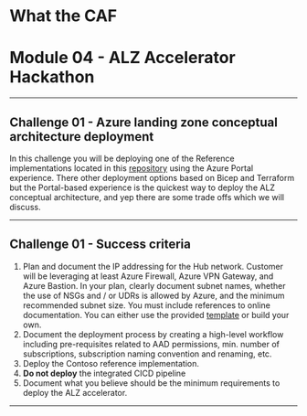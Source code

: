 # What the CAF

# Module 04 - ALZ Accelerator Hackathon

---

## Challenge 01 - Azure landing zone conceptual architecture deployment

In this challenge you will be deploying one of the Reference implementations located in this [repository](https://github.com/Azure/Enterprise-Scale) using the Azure Portal experience.
There other deployment options based on Bicep and Terraform but the Portal-based experience is the quickest way to deploy the ALZ conceptual architecture, and yep there are some trade offs which we will discuss.

---

## Challenge 01 - Success criteria

1. Plan and document the IP addressing for the Hub network. Customer will be leveraging at least Azure Firewall, Azure VPN Gateway, and Azure Bastion. In your plan, clearly document subnet names, whether the use of NSGs and / or UDRs is allowed by Azure, and the minimum recommended subnet size. You must include references to online documentation. You can either use the provided [template](/learning_path_modules/04_ALZ_Accelerator/sources/Azure%20Network%20Documentation%20Template.xlsx) or build your own.
2. Document the deployment process by creating a high-level workflow including pre-requisites related to AAD permissions, min. number of subscriptions, subscription naming convention and renaming, etc.
3. Deploy the Contoso reference implementation.
4. **Do not deploy** the integrated CICD pipeline
5. Document what you believe should be the minimum requirements to deploy the ALZ accelerator.

---
